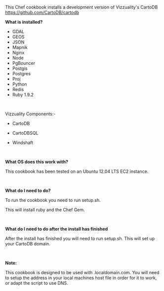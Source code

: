 This Chef cookbook installs a development version of Vizzuality's CartoDB https://github.com/CartoDB/cartodb


**What is installed?**

* GDAL
* GEOS
* JSON
* Mapnik
* Nginx
* Node
* PgBouncer
* Postgis
* Postgres
* Proj
* Python
* Redis
* Ruby 1.9.2
 <br />  
 
Vizzuality Components:-

* CartoDB
* CartoDBSQL
* Windshaft

   <br />
   
**What OS does this work with?**

This cookbook has been tested on an Ubuntu 12.04 LTS EC2 instance.

   <br />
   
**What do I need to do?**

To run the cookbook you need to run setup.sh.

This will install ruby and the Chef Gem.

<br />

**What do I need to do after the install has finished**

After the install has finished you will need to run setup.sh.  This will set up your CartoDB domain.


<br />

**Note:**

This cookbook is designed to be used with <domain>.localdomain.com.  You will need to setup the address in your local machines host file in order for it to work, or adapt the script to use DNS.
